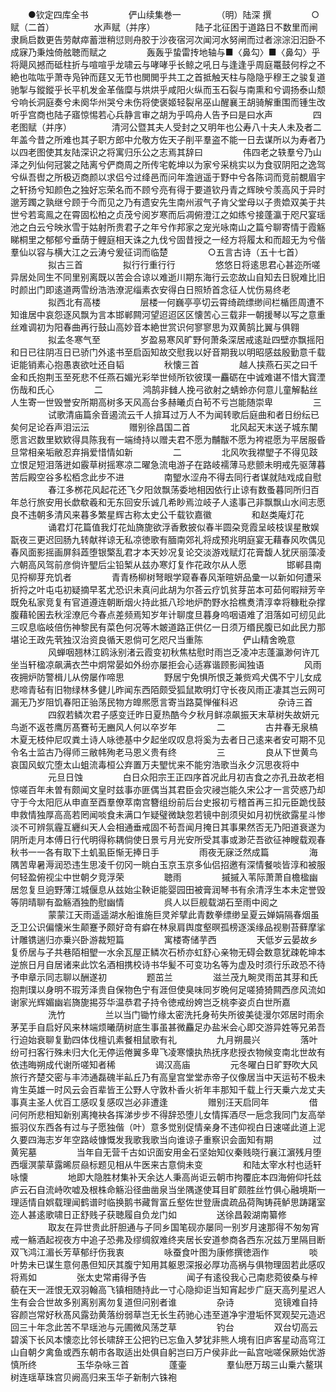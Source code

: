 <!-- { "loadSidebar": true } -->
　　●钦定四库全书
　　
　　俨山续集巻一
　　
　　（明）陆深 撰
　　
　　○赋（二首）
　　
　　水声赋（并序）
　　
　　陆子北征困于道路日不数里而闸隶扄启数更告劳献瘁蓄泄稍愆则舟胶于沙夜宿河次闻河水努闸而过者淙淙汩汩卧不成寐乃秉烛倚舷聴而赋之
　　
　　轰轰乎蛰雷抟地轴与■〈鼻勾〉■〈鼻勾〉乎将飓风撼而砥柱折与喧喧乎龙啸云与哮哮乎长鲸之吼日与逢逢乎周庭鼍鼓何桴之不絶也吰吰乎萧寺凫钟而莛又无节也閧閧乎共工之首抵触天柱与隐隐乎穆王之骏复道驰掣与鏦鏦乎长平机发金革偕糜与烘烘乎咸阳火纵而玉石裂与南熏和兮调扬泰山颓兮响长洞庭奏兮未阕华州哭兮未伤将使褒姬轻裂帛巫山醒襄王胡骑解重围而锺生改听乎宫商也陆子寤惊惕若心兵静言审之胡为乎鸣舟人告予曰是曰水声
　　
　　四老图赋（并序）
　　
　　清河公暨其夫人受封之又明年也公寿八十夫人未及者二年盖今昔之所难也其子职方郎中允敬方佐天子削平羣盗不能一日去谋所以为寿者乃以四老图使其友陆深识之将寓归乐公之志焉其辞曰
　　
　　伟四老之轶羣兮乃山泽之列仙何冠裳之陆离兮俨商周之所传宅乾坤以为家兮采桃实以为食驭阴阳之逸驾兮纵吾辔之所极迈商颜以求侣兮过绛邑而问年澹逍遥于野中兮各陈词而竞前覩眉宇之轩扬兮知颜色之独好忘荣名而不顾兮亮有得于要道钦丹青之辉映兮羡高风于异时邈芳躅之孰继兮顾于今而见之乃有遗安先生南州淑气子肯父堂母以子贵嫓双美于共世兮若鸾鳯之在霄固松柏之贞茂兮阅岁寒而后凋俯澄江之如练兮接蓬瀛于咫尺宴瑶池之白云兮映氷雪于姑射所贵君子之年兮作邦家之宠光咏南山之篇兮聊寄情于霞觞睇桐里之郁郁兮垂荫于鲤庭相天诛之九伐兮固昔授之一经方将履太和而超无为兮偕羣仙以容与横大江之云涛兮爰征词而临楚
　　
　　○五言古诗（五十七首）
　　
　　拟古三首
　　
　　拟行行重行行
　　
　　悠悠日将逺思君心甚迩所嗟异居处同生不同里别离既以苦会合谅以难逝川期东海行云恋故山自知去日貎难比旧时颜出门即逺道两雪纷浩浩潦泥缁素衣安得白日照矫首念征人忧伤易终老
　　
　　拟西北有高楼
　　
　　层楼一何巍亭亭切云霄绮疏缥缈间栏楯匝周遭不知谁居中哀怨逐风飘为言本邯郸闗河望迢迢区区懐苦心三载非一朝援琴以写之意重丝难调初为阳春曲再行鼓山高妙音本絶世赏识何寥寥思为双黄鹄比翼与俱翱
　　
　　拟孟冬寒气至
　　
　　岁盈易寒风旷野何萧条深居戒逺趾四壁亦飘摇阳和日已往阴冱日已骄门外逺书至启函知故交慰我以好音期我以明昭感兹殷勤意千载讵能销素心抱愚衷欲吐还自韬
　　
　　秋懐三首
　　
　　越人挟燕石买之曰千金和氏抱荆玉至死悲不任燕石媚光彩举世倾所钦彼璞一麤砺在中诚难谌不惜大寳湮伤哉和氏心
　　
　　二
　　
　　鸿鹄非雠人挽弓欲射之蜻蛉亦何意儿童解黏丝人生寄一世毁誉安所期高树多天风高台多赫曦贞白茍不亏岂能随崇卑
　　
　　三
　　
　　试歌清庙篇余音遏流云千人揜耳过万人不为闻转歌后庭曲和者日纷纭已矣何足论呑声泪沄沄
　　
　　赠别徐昌国二首
　　
　　北风起天末送子城东闉愿言迟数里欵欵得具陈我有一端绮持以赠夫君不愿为黼黻不愿为袴裩愿为平居服昏旦常相亲垢敝忍弃捐爱惜情如新
　　
　　二
　　
　　北风吹我襟朢子不得见跂立恨足短泪落迸如霰草树摇寒凉二曜急流电游子在路岐襦薄马悲颤未明戒先驱薄暮苦后殿空谷多松栢念此步不进
　　
　　南朢水涩舟不得去同行者谋就陆戏成自慰
　　
　　春江多桞花风起花还飞夕阳敛飘荡委地相因依行止谅有数蚤暮同所归百年总行旅安用长歔欷羲和无东回安乐诚几希眇焉泣岐子人逺事己非飘飘山水间志愿良不违朝多清风来暮多繁星辉古称太史公千载钦嘉徽
　　
　　和赵类庵灯花
　　
　　诵君灯花篇值我灯花灿旖旎欲浮香敷披似春半圆朶竞霞呈岐枝误星散娱翫夜三更迟回肠九转献祥谅无私凉徳歌有腼南郊礼将成预兆明庭宴无藉春风吹偶见春风面影摇画屏斜蕋堕银檠乱君才本天妙况复论交淡游戏赋灯花膏馥人犹厌丽藻凌六朝高风驾前彦倘许朢后尘铅椠从兹办寒灯复作花政尔从人愿
　　
　　邯郸县南见捋柳芽充饥者
　　
　　青青杨柳树弩眼学窥春春风渐暄妍品彚一以新如何遭采折捋之叶屯屯初疑摘早茗尤恐识未真问此胡为尔荅云疗饥贫芽茁本可茹何暇辩芳辛既免私家竞复有官道遵连朝断烟火持此抵八珍地炉酌野水拾樵煑清淳幸将糠粃杂撑腹藉轮囷去秋淫潦厄今春点差频焉知岁年计聊度旦暮身呜咽语难了泪落如可纫见此三叹息临岐倍伤神黎民有菜色何况等木皴道路正供亿一日须万缗民腹已如此民力那堪论王政先茕独汉治资良循天恩倘可乞咫尺当重陈
　　
　　俨山精舍晩意
　　
　　风蝉咽翘林江鸥泳别渚云霞变初秋焦枯慰时雨岂乏凌冲志蓬瀛渺何许兀坐当轩楹凉飙满衣苎中炯常晏如外纷亦屡拒会心适寡谐顾影闻独语
　　
　　风雨夜拥炉防警楫儿从傍屡作啼思
　　
　　野居宁免惧所恨乏兼赀鸡犬偶不宁儿女成悲啼青毡有旧物绿林多健儿昨闻东西陌颇受狐鼠欺明灯守长夜风雨正凄其岂云网可漏无乃岁阻饥春阳正骀荡民物方皥熈愿言寄当路莫惮催科迟
　　
　　杂诗三首
　　
　　四叙若鳞次君子感变迁昨日夏热酷今夕秋月鲜凉飙振天末草树失故妍元鸟逝不返苍鹰厉髙鶱茍无豳风人何以卒岁年
　　
　　二
　　
　　古井春无泉槁木夏无枝仲尼叹粪土诗人咏徳基中夕起坐叹叹息将奚为去者日己逺来者安可期不见令名士监古乃得师三敝帏殉老马恩义贵有终
　　
　　三
　　
　　良从下世黄鸟哀国风蚁宂堕太山蛆流毒桓公弃置万夫朢忧来不能穷浩歌当永夕沉思夜将中
　　
　　元旦日蚀
　　
　　白日众阳宗王正四序首况此月初吉食之亦孔丑故老相惊嗟百年未曽有颇闻文皇时兹事亦匪偶当其君臣会灾祲岂能久宋公才一言荧惑乃却守于今太阳厄从申直至酉羣僚萃南宫簪组纷前后台史报初亏稽首再三扣元臣跪伐鼓申救情独厚高高若罔闻啖食未满口乍疑璧微缺忽若镜中剖须臾如月初恍欲露星斗惨淡不可辨氛霾互纒纠天人会相通垂戒固不茍吾闻月掩日其事果然否无乃阳道衰遂为阴所走月本傅日行代明得称耦倘使日景亏月光安所受其事或渺茫吾欲征神瞍载观春秋书一一各有取下土虮虱臣惭无捧日手
　　
　　雨夜无寐泛然成篇
　　
　　海隅苦卑暑溽润恐违生思凌千仞冈一眺白玉京玉京多仙侣招邀有深情餐啖皆淳和被服何轻盈俯视尘中世朝夕竞浮荣
　　
　　聴雨
　　
　　摵摵入苇际萧萧自檐楹幽居忽复旦逈野薄江城偃息从兹始尘鞅讵能婴园田被膏润琴书有余清浮生本未定誉毁等阴晴聊有盈觞酒独酌慰幽情
　　
　　呉人以巨舰载湖石至雨中阅之
　　
　　蒙蒙江天雨遥遥湖水船谁施巨灵斧擘此青数拳缥缈呈夏云婵娟隔春烟虽乏卫公识偏懐米生颠蹇予颇好竒有癖在林泉肩舆度壑暝孤榜逐溪缘品视剔苔藓摩挲计雕镌遄归亦乗兴卧游裁短篇
　　
　　寓楼寄储芋西
　　
　　天低岁云晏故乡复侨居与子共巷陌相朢一水余瓦屋正鳞次石桥亦虹舒心亲物无碍会数意犹疎乾坤本逆旅日月自居诸来此饮名酒相携校诗书华髪不可变功名等为虚及时须行乐政恐不待予申章示同志聊以酬遂初
　　
　　题茁兰
　　
　　滋兰茂九畹灵雨茁其芽和氏抱荆璞以身明不瑕芳泽贵自保物色宁有涯但使臭味同岁晩何足嗟猗猗闗西彦风流如谢家光辉媚幽岩旖旎掦芬华温恭君子持令徳戒纷姱岂乏桃李姿贞白世所嘉
　　
　　洗竹
　　
　　兰以当门锄竹缘太密洗托身茍失所彼美徒漫尔郊居时雨余茅芜手自启好风来林端烦曦荫树底生事虽甚微麤足办盐米会心即交游异姓等兄弟吾行迫始衰聊复勤四体伐檀讥素餐相鼠歌有礼
　　
　　九月朔晨兴
　　
　　落叶纷可扫客行殊未归大化无停运倦翼多卑飞凌寒懐执热抚序悲授衣物候变南北世故有依违晦朔成代谢所嗟知者稀
　　
　　谒汉高庙
　　
　　元冬曜白日旷野吹大风旅行齐楚交密与丰沛通磊磈半畆丘乃有高皇宫堂堂赤帝子仪像居当中天运茍不极未肯生英雄一时风云会百辈皆王公野人守敦朴香火祈年丰那知千载上行天乗六龙丈夫事真主圣人优百工感叹复感叹岂必非遭逢
　　
　　赠别汪天启同年
　　
　　借问何所悲相知新别离掩袂各挥涕步步不得辞恐堕儿女情挥酒尽一巵念我同门友高举振羽仪东西各有过与子愿独偕（叶）意多觉别促情亲身不违仰视白日速嗟此道上泥久要四海志岁年空路岐慷慨发我歌我歌当向谁谅子重察识会面知有期
　　
　　过黄宪墓
　　
　　当年自无营千古如识面安用金石坚始知仪秦贱晓行襄江濵残月堕西堰溟蒙草露晞屃赑标题见相从牛医来古意倘未变
　　
　　和陆太宰水村也适轩咏懐
　　
　　地即大隐胜材集补天余达人秉高尚讵云朝市拘覆庇本四海俯仰托兹庐云石自流峙吹嘘及根株命觞沿径曲凿泉当坐隅遂使耳目旷颇胜丝竹俱心融境斯一理适情自娯载理闻鹤谱时临换鹅书藏胷富丘壑佐世登唐虞疏品荷陶铸莼鲈思踌躇室迩人甚逺歌啸日正舒贱子获聴履自负龙门如
　　
　　送徐昌榖湖南纂修
　　
　　取友在异世贵此肝胆通与子同乡国笔砚亦屡同一别岁月速那得不匆匆宵戒一觞酒起视夜方中追子恐弗及缪绸叙难终夹居长安道参商各西东况兹万里隔目断双飞鸿江湄长芳草郁纡伤我衷
　　
　　咏蚕食叶图为康修撰徳涵作
　　
　　啖叶势未已谋生意何愚但知厌其腹宁知用其躯恩深报必厚功高祸与俱物理固若此感叹将焉如
　　
　　张太史常甫得予告
　　
　　闻子有逺役我心己南悲菀彼桑与梓藐在天一涯恨无双羽翰高飞镇相随持此一寸心隐抑讵当知宵起步广庭天高列星迟人生有会合世故多别离别离勿复道但问别者谁
　　
　　杂诗
　　
　　览镜难自持容颜岂常好秋髙风露劲黄落纷弱草岂无长生药驰心违至道净宇澄垢怀冥观契元造迟回三十年念此苦不早瑶池与元圃微风荡芝草
　　
　　钓台
　　
　　双台切高云碧溪下长风本懐恋比邻长啸辞王公把钓已忘鱼入梦犹非熊人境有旧庐客星动高穹江山自朝夕禽鱼或西东朝市各取适出处俱自躬岂曰万户侯非此一畆宫咄嗟保厥始优游慎所终
　　
　　玉华杂咏三首
　　
　　蓬壷
　　
　　羣仙厯万刼三山乗六鳌琪树连瑶草珠宫贝阙高归来玉华子新制六铢袍
